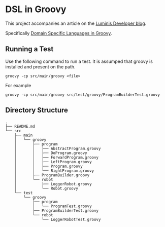 DSL in Groovy
=============

This project accompanies an article on the 
[Luminis Developer blog](http://lsd.luminis.eu/blog/ "The Luminis Corporate Blog").

Specifically [Domain Specific Languages in Groovy](http://lsd.luminis.eu/domain-specific-languages-in-groovy/ "DSL in Groovy").

Running a Test
--------------

Use the following command to run a test. It is assumped that groovy is installed
and present on the path.

    groovy -cp src/main/groovy <file>

For example

    groovy -cp src/main/groovy src/test/groovy/ProgramBuilderTest.groovy

Directory Structure
-------------------
    .
    ├── README.md
    └── src
        ├── main
        │   └── groovy
        │       ├── program
        │       │   ├── AbstractProgram.groovy    
        │       │   ├── DoProgram.groovy
        │       │   ├── ForwardProgram.groovy
        │       │   ├── LeftProgram.groovy
        │       │   ├── Program.groovy
        │       │   └── RightProgram.groovy    
        │       ├── ProgramBuilder.groovy
        │       └── robot
        │           ├── LoggerRobot.groovy
        │           └── Robot.groovy
        └── test
            └── groovy
                ├── program
                │   └── ProgramTest.groovy
                ├── ProgramBuilderTest.groovy
                └── robot
                    └── LoggerRobotTest.groovy
